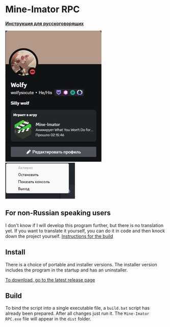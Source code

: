 # Mine-Imator RPC
**[Инструкция для русскоговорящих](ru_README.md)**

![Profile image](./images/Profile.png)
![Menu image](./images/Menu.png)

## For non-Russian speaking users
I don't know if I will develop this program further, but there is no translation yet. If you want to translate it yourself, you can do it in code and then knock down the project yourself. [Instructions for the build](#build)

## Install
There is a choice of portable and installer versions. The installer version includes the program in the startup and has an uninstaller.

[To download, go to the latest release page](https://github.com/WolfySoCute/Mine-Imator-RPC/releases/latest/)

## Build
To bind the script into a single executable file, a `build.bat` script has already been prepared. After all changes just run it. The `Mine-Imator RPC.exe` file will appear in the `dist` folder.
